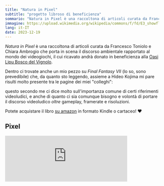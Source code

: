 ```yaml
---
title: "Natura in Pixel"
subtitle: "progetto libroso di beneficienza"
sommario: "Natura in Pixel è una raccoltona di articoli curata da Francesco Toniolo e Chiara Ambrogio che porta in scena il discorso ambientale rapportato al mondo dei videogiochi..."
immagine: https://upload.wikimedia.org/wikipedia/commons/f/fd/E3_showfloor_sony_stand_2006.JPG
lang: it-IT
date: 2023-12-19
---
```


_Natura in Pixel_ è una raccoltona di articoli curata da Francesco Toniolo e Chiara Ambrogio che porta in scena il discorso ambientale rapportato al mondo dei videogiochi, il cui ricavato andrà donato in beneficienza alla [Oasi Lipu Bosco del Vignolo](http://www.lipu.it/oasi-bosco-del-vignolo-pavia).

Dentro ci trovate anche un mio pezzo su _Final Fantasy VII_ (lo so, sono prevedibile) che, da quanto sto leggendo, assieme a Hideo Kojima mi pare risulti molto presente tra le pagine dei miei "colleghi":

questo secondo me ci dice molto sull'importanza comune di certi riferimenti videoludici, e anche di quanto ci sia comunque bisogno e volontà di portare il discorso videoludico _oltre_ gameplay, framerate e risoluzioni.

Potete acquistare il libro [su amazon](https://amzn.to/3TC3I5z) in formato Kindle o cartaceo! ❤️

## Pixel

<iframe title="Pixelfed Post Embed" src="https://pixel.livellosegreto.it/p/xabacadabra/642677568253955670/embed?caption=true&likes=false&layout=full" class="pixelfed__embed" style="max-width: 100%; border: 0" width="400" allowfullscreen="allowfullscreen"></iframe><script async defer src="https://pixel.livellosegreto.it/embed.js"></script>